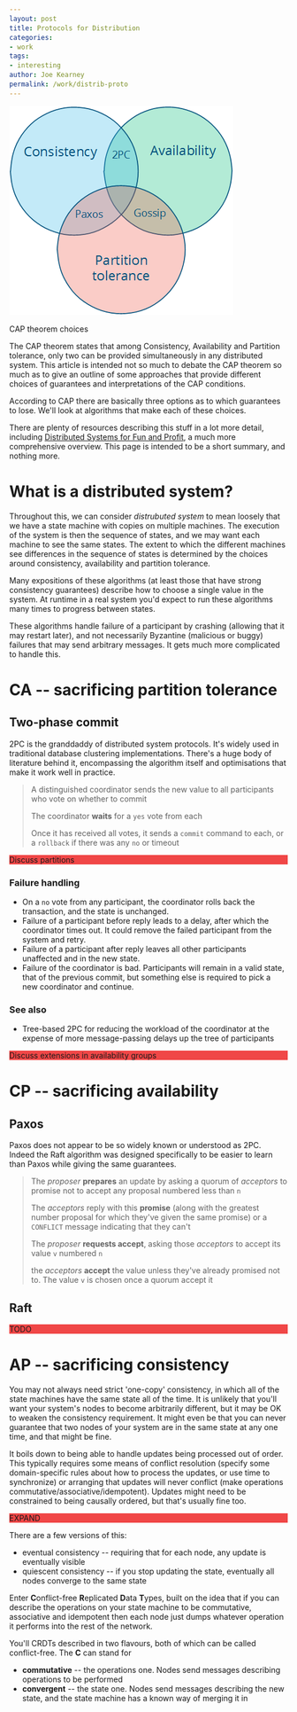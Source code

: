 ```yaml
---
layout: post
title: Protocols for Distribution
categories:
- work
tags:
- interesting
author: Joe Kearney
permalink: /work/distrib-proto
---
```


<div class="inline-image inline-image-right">
  <img src="/images/CAP.png" alt="Available choices satisfying the CAP theorem" title="CAP theorem choices" />
  <div class="inline-image-cap"><p>CAP theorem choices</p></div>
</div>

The CAP theorem states that among Consistency, Availability and Partition tolerance, only two can be provided simultaneously in any distributed system. This article is intended not so much to debate the CAP theorem so much as to give an outline of some approaches that provide different choices of guarantees and interpretations of the CAP conditions.

According to CAP there are basically three options as to which guarantees to lose. We'll look at algorithms that make each of these choices.

There are plenty of resources describing this stuff in a lot more detail, including [Distributed Systems for Fun and Profit](http://book.mixu.net/distsys/index.html), a much more comprehensive overview. This page is intended to be a short summary, and nothing more.

# What is a distributed system?

Throughout this, we can consider _distrubuted system_ to mean loosely that we have a state machine with copies on multiple machines. The execution of the system is then the sequence of states, and we may want each machine to see the same states. The extent to which the different machines see differences in the sequence of states is determined by the choices around consistency, availability and partition tolerance.

Many expositions of these algorithms (at least those that have strong consistency guarantees) describe how to choose a single value in the system. At runtime in a real system you'd expect to run these algorithms many times to progress between states.

These algorithms handle failure of a participant by crashing (allowing that it may restart later), and not necessarily Byzantine (malicious or buggy) failures that may send arbitrary messages. It gets much more complicated to handle this.

# CA -- sacrificing partition tolerance

## Two-phase commit

2PC is the granddaddy of distributed system protocols. It's widely used in traditional database clustering implementations. There's a huge body of literature behind it, encompassing the algorithm itself and optimisations that make it work well in practice.

> A distinguished coordinator sends the new value to all participants who vote on whether to commit
>
> The coordinator **waits** for a `yes` vote from each
> 
> Once it has received all votes, it sends a `commit` command to each, or a `rollback` if there was any `no` or timeout

<div class="inline-image inline-image-cap" style="background: rgb(240, 71, 71)"><p>Discuss partitions</p></div>

### Failure handling

* On a `no` vote from any participant, the coordinator rolls back the transaction, and the state is unchanged.
* Failure of a participant before reply leads to a delay, after which the coordinator times out. It could remove the failed participant from the system and retry.
* Failure of a participant after reply leaves all other participants unaffected and in the new state.
* Failure of the coordinator is bad. Participants will remain in a valid state, that of the previous commit, but something else is required to pick a new coordinator and continue.

### See also

* Tree-based 2PC for reducing the workload of the coordinator at the expense of more message-passing delays up the tree of participants

<div class="inline-image inline-image-cap" style="background: rgb(240, 71, 71)"><p>Discuss extensions in availability groups</p></div>

# CP -- sacrificing availability

## Paxos

Paxos does not appear to be so widely known or understood as 2PC. Indeed the Raft algorithm was designed specifically to be easier to learn than Paxos while giving the same guarantees.

> The _proposer_ **prepares** an update by asking a quorum of _acceptors_ to promise not to accept any proposal numbered less than `n`
>
> The _acceptors_ reply with this **promise** (along with the greatest number proposal for which they've given the same promise) or a `CONFLICT` message indicating that they can't
>
> The _proposer_ **requests accept**, asking those _acceptors_ to accept its value `v` numbered `n`
>
> the _acceptors_ **accept** the value unless they've already promised not to. The value `v` is chosen once a quorum accept it

## Raft

<div class="inline-image inline-image-cap" style="background: rgb(240, 71, 71)"><p>TODO</p></div>

# AP -- sacrificing consistency

You may not always need strict 'one-copy' consistency, in which all of the state machines have the same state all of the time. It is unlikely that you'll want your system's nodes to become arbitrarily different, but it may be OK to weaken the consistency requirement. It might even be that you can never guarantee that two nodes of your system are in the same state at any one time, and that might be fine.

It boils down to being able to handle updates being processed out of order.  This typically requires some means of conflict resolution (specify some domain-specific rules about how to process the updates, or use time to synchronize) or arranging that updates will never conflict (make operations commutative/associative/idempotent). Updates might need to be constrained to being causally ordered, but that's usually fine too.

<div class="inline-image inline-image-cap" style="background: rgb(240, 71, 71)"><p>EXPAND</p></div>

There are a few versions of this:

* eventual consistency -- requiring that for each node, any update is eventually visible
* quiescent consistency -- if you stop updating the state, eventually all nodes converge to the same state

Enter **C**onflict-free **R**eplicated **D**ata **T**ypes, built on the idea that if you can describe the operations on your state machine to be commutative, associative and idempotent then each node just dumps whatever operation it performs into the rest of the network.

You'll CRDTs described in two flavours, both of which can be called conflict-free. The **C** can stand for

* **commutative** -- the operations one. Nodes send messages describing operations to be performed
* **convergent** -- the state one. Nodes send messages describing the new state, and the state machine has a known way of merging it in